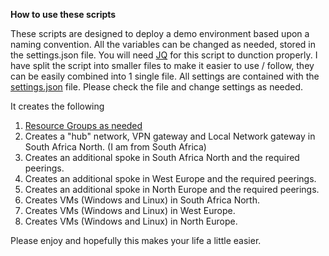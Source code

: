 **How to use these scripts**

These scripts are designed to deploy a demo environment based upon a naming convention.
All the variables can be changed as needed, stored in the settings.json file. You will need [JQ](https://stedolan.github.io/jq/) for this script to dunction properly.
I have split the script into smaller files to make it easier to use / follow, they can be easily combined into 1 single file. All settings are contained with the [settings.json](/settings.json) file. Please check the file and change settings as needed.

It creates the following
1. [Resource Groups as needed](1-creatergs.ps1)
2. Creates a "hub" network, VPN gateway and Local Network gateway in South Africa North. (I am from South Africa)
3. Creates an additional spoke in South Africa North and the required peerings.
4. Creates an additional spoke in West Europe and the required peerings.
5. Creates an additional spoke in North Europe and the required peerings.
6. Creates VMs (Windows and Linux) in South Africa North.
7. Creates VMs (Windows and Linux) in West Europe.
8. Creates VMs (Windows and Linux) in North Europe.

Please enjoy and hopefully this makes your life a little easier.

